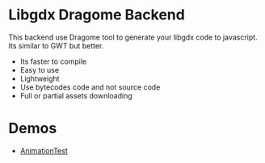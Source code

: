 # Libgdx Dragome Backend
This backend use Dragome tool to generate your libgdx code to javascript. Its similar to GWT but better.
* Its faster to compile
* Easy to use
* Lightweight
* Use bytecodes code and not source code
* Full or partial assets downloading 

# Demos
* [AnimationTest](http://xpenatan.github.io/dragome-backend/index.html) 
